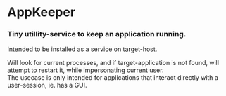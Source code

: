 # AppKeeper

### Tiny utillity-service to keep an application running.
Intended to be installed as a service on target-host.

Will look for current processes, and if target-application is not found, will attempt to restart it, while impersonating current user. <br>
The usecase is only intended for applications that interact directly with a user-session, ie. has a GUI.